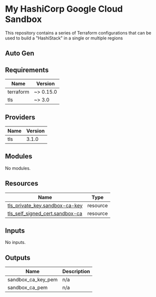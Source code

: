 # My HashiCorp Google Cloud Sandbox

This repository contains a series of Terraform configurations that can be used
to build a "HashiStack" in a single or multiple regions

## Auto Gen

<!-- BEGINNING OF PRE-COMMIT-TERRAFORM DOCS HOOK -->
## Requirements

| Name | Version |
|------|---------|
| terraform | ~> 0.15.0 |
| tls | ~> 3.0 |

## Providers

| Name | Version |
|------|---------|
| tls | 3.1.0 |

## Modules

No modules.

## Resources

| Name | Type |
|------|------|
| [tls_private_key.sandbox-ca-key](https://registry.terraform.io/providers/hashicorp/tls/latest/docs/resources/private_key) | resource |
| [tls_self_signed_cert.sandbox-ca](https://registry.terraform.io/providers/hashicorp/tls/latest/docs/resources/self_signed_cert) | resource |

## Inputs

No inputs.

## Outputs

| Name | Description |
|------|-------------|
| sandbox\_ca\_key\_pem | n/a |
| sandbox\_ca\_pem | n/a |
<!-- END OF PRE-COMMIT-TERRAFORM DOCS HOOK -->

